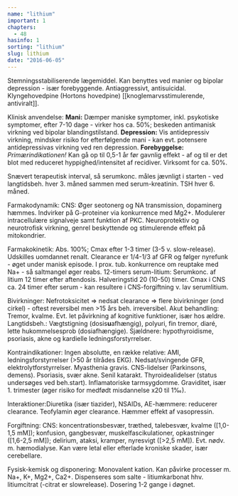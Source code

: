 ```yaml
---
name: "lithium"
important: 1
chapters:  
  - 48
hasinfo: 1
sorting: "lithium"
slug: lithium
date: "2016-06-05"
---
```


Stemningsstabiliserende lægemiddel. Kan benyttes ved manier og bipolar depression - især forebyggende. Antiaggressivt, antisuicidal. Klyngehovedpine (Hortons hovedpine) [[knoglemarvsstimulerende, antiviralt]].

Klinisk anvendelse: <b>Mani:</b> Dæmper maniske symptomer, inkl. psykotiske symptomer, efter 7-10 dage - virker hos ca. 50%; beskeden antimanisk virkning ved bipolar blandingstilstand. <b>Depression:</b> Vis antidepressiv virkning, mindsker risiko for efterfølgende mani - kan evt. potensere antidepressivas virkning ved ren depression. <b>Forebyggelse:</b> <em>Primærindikationen!</em> Kan gå op til 0,5-1 år før gavnlig effekt - af og til er det blot med reduceret hyppighed/intensitet af recidiver. Virksomt for ca. 50%.

Snævert terapeutisk interval, så serumkonc. måles jævnligt i starten - ved langtidsbeh. hver 3. måned sammen med serum-kreatinin. TSH hver 6. måned.

Farmakodynamik: CNS: Øger seotonerg og NA transmission, dopaminerg hæmmes. Indvirker på G-proteiner via konkurrence med Mg2+. Modulerer intracellulære signalveje samt funktion af PKC. Neuroprotektiv og neurotrofisk virkning, genrel beskyttende og stimulerende effekt på mitokondrier.

Farmakokinetik: Abs. 100%; Cmax efter 1-3 timer (3-5 v. slow-release). Udskilles uomdannet renalt. Clearance er 1/4-1/3 af GFR og følger nyrefunk - øget under manisk episode. I prox. tub. konkurrence om reuptake med Na+ - så saltmangel øger reabs. 12-timers serum-litium: Serumkonc. af litium 12 timer efter aftendosis. Halveringstid 20 (10-50) timer. Cmax i CNS ca. 24 timer efter serum - kan resultere i CNS-forgiftning v. lav serumlitium.

Bivirkninger: Nefrotoksicitet => nedsat clearance => flere bivirkninger (ond cirkel) - oftest reversibel men >15 års beh. irreversibel. Akut behandling: Tremor, kvalme. Evt. let påvirkning af kognitive funktioner, især hos ældre. Langtidsbeh.: Vægtstigning (dosis<b>u</b>afhængig), polyuri, fin tremor, diaré, lette hukommelsesprob (dosiafhængige). Sjældnere: hypothyroidisme, psoriasis, akne og kardielle ledningsforstyrrelser.

Kontraindikationer: Ingen absolutte, en række relative: AMI, ledningsforstyrrelser (>50 år tilrådes EKG). Nedsat/svingende GFR, elektrolytforstyrrelser. Myasthenia gravis. CNS-lidelser (Parkinsons, demens). Psoriasis, svær akne. Senil katarakt. Thyroidealidelser (status undersøges ved beh.start). Inflamatoriske tarmsygdomme. Graviditet, især 1. trimester (øger risiko for medfødt misdannelse x20 til 1‰).

Interaktioner:Diuretika (især tiazider), NSAIDs, AE-hæmmere: reducerer clearance. Teofylamin øger clearance. Hæmmer effekt af vasopressin.

Forgiftning: CNS: koncentrationsbesvær, træthed, talebesvær, kvalme ([1,0-1,5 mM]); konfusion, gangbesvær, muskelfascikulationer, opkastninger ([1,6-2,5 mM]); delirium, ataksi, kramper, nyresvigt ([>2,5 mM]). Evt. nødv. m. hæmodialyse. Kan være letal eller efterlade kroniske skader, især cerebellare.

Fysisk-kemisk og disponering: Monovalent kation. Kan påvirke processer m. Na+, K+, Mg2+, Ca2+. Dispenseres som salte - litiumkarbonat hhv. litiumcitrat (-citrat er slowrelease). Dosering 1-2 gange i døgnet.
